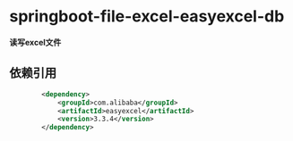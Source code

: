 # springboot-file-excel-easyexcel-db

**读写excel文件**

## 依赖引用

```xml
        <dependency>
            <groupId>com.alibaba</groupId>
            <artifactId>easyexcel</artifactId>
            <version>3.3.4</version>
        </dependency>
```

